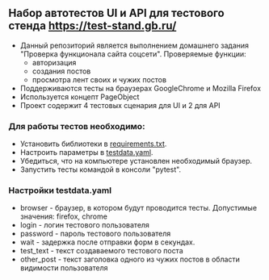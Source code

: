 ## Набор автотестов UI и API для тестового стенда https://test-stand.gb.ru/

- Данный репозиторий является выполнением домашнего задания "Проверка функционала сайта соцсети". Проверяемые функции:
  - авторизация
  - создания постов
  - просмотра лент своих и чужих постов
- Поддерживаются тесты на браузерах GoogleChrome и Mozilla Firefox
- Используется концепт PageObject
- Проект содержит 4 тестовых сценария для UI и 2 для API

### Для работы тестов необходимо:

- Установить библиотеки в [requirements.txt](requirements.txt).
- Настроить параметры в [testdata.yaml](testdata.yaml).
- Убедиться, что на компьютере установлен необходимый браузер.
- Запустить тесты командой в консоли "pytest".

### Настройки testdata.yaml

- browser - браузер, в котором будут проводится тесты. Допустимые значения: firefox, chrome
- login - логин тестового пользователя
- password - пароль тестового пользователя
- wait - задержка после отправки форм в секундах.
- test_text - текст создаваемого тестового поста
- other_post - текст заголовка одного из чужих постов в области видимости пользователя 